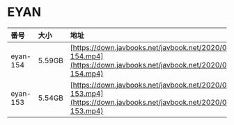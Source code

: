 # EYAN

| 番号 | 大小 | 地址 |
| :--- | :--- | :--- |
| eyan-154 | 5.59GB | [https://down.javbooks.net/javbook.net/2020/06/25/eyan-154.mp4](https://down.javbooks.net/javbook.net/2020/06/25/eyan-154.mp4) |
| eyan-153 | 5.54GB | [https://down.javbooks.net/javbook.net/2020/06/25/eyan-153.mp4](https://down.javbooks.net/javbook.net/2020/06/25/eyan-153.mp4) |

